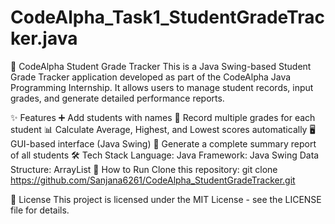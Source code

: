 # CodeAlpha_Task1_StudentGradeTracker.java

📘 CodeAlpha Student Grade Tracker
This is a Java Swing-based Student Grade Tracker application developed as part of the CodeAlpha Java Programming Internship.
It allows users to manage student records, input grades, and generate detailed performance reports.

✨ Features
➕ Add students with names
📝 Record multiple grades for each student
📊 Calculate Average, Highest, and Lowest scores automatically
🖥 GUI-based interface (Java Swing)
📑 Generate a complete summary report of all students
🛠 Tech Stack
Language: Java
Framework: Java Swing
Data Structure: ArrayList
🚀 How to Run
Clone this repository:
git clone https://github.com/Sanjana6261/CodeAlpha_StudentGradeTracker.git

📜 License
This project is licensed under the MIT License - see the LICENSE file for details.
